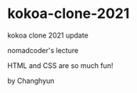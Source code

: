 # kokoa-clone-2021

kokoa clone 2021 update

nomadcoder's lecture

HTML and CSS are so much fun!

by Changhyun
